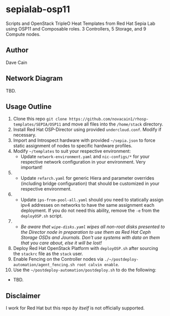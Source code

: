 # sepialab-osp11
Scripts and OpenStack TripleO Heat Templates from Red Hat Sepia Lab using OSP11 and Composable roles.  3 Controllers, 5 Storage, and 9 Compute nodes.

## Author
Dave Cain

## Network Diagram
TBD.

## Usage Outline
1. Clone this repo `git clone https://github.com/novacain1/rhosp-templates/SEPIA/OSP11` and move all files into the `/home/stack` directory.
2. Install Red Hat OSP-Director using provided `undercloud.conf`.  Modify if necessary.
3. Import and Introspect hardware with provided `~/sepia.json` to force static assignment of nodes to specific hardware profiles.
4. Modify `~/templates` to suit your respective environment:
   * Update `network-environment.yaml` and `nic-configs/*` for your respective network configuration in your environment.  Very important!
5.   * Update `refarch.yaml` for generic Hiera and parameter overrides (including bridge configuration) that should be customized in your respective environment.
6.   * Update `ips-from-pool-all.yaml` should you need to statically assign ipv4 addresses on networks to have the same assignment each deployment.  If you do not need this ability, remove the `-e` from the `deployOSP.sh` script.
7.   * *Be aware that `wipe-disks.yaml` wipes all non-root disks presented to the Director node in preparation to use them as Red Hat Ceph Storage OSDs and Journals.  Don't use systems with data on them that you care about, else it will be lost!*
8. Deploy Red Hat OpenStack Platform with `deployOSP.sh` after sourcing the `stackrc` file as the `stack` user.
9. Enable Fencing on the Controller nodes via `./~/postdeploy-automation/agent_fencing.sh root calvin enable`.
10. Use the `~/postdeploy-automation/postdeploy.sh` to do the following:
   * TBD.
   
## Disclaimer
I work for Red Hat but this repo _by itself_ is not officially supported.
